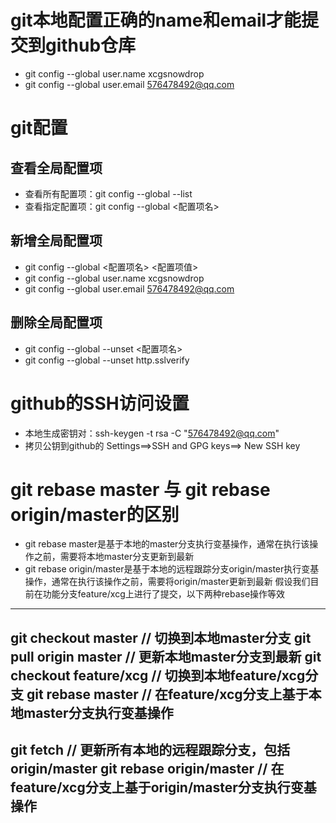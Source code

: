 # git本地配置正确的name和email才能提交到github仓库
- git config --global user.name xcgsnowdrop
- git config --global user.email 576478492@qq.com

# git配置

## 查看全局配置项
- 查看所有配置项：git config --global --list
- 查看指定配置项：git config --global <配置项名>

## 新增全局配置项
- git config --global <配置项名> <配置项值>
- git config --global user.name xcgsnowdrop
- git config --global user.email 576478492@qq.com

## 删除全局配置项
- git config --global --unset <配置项名>
- git config --global --unset http.sslverify

# github的SSH访问设置
- 本地生成密钥对：ssh-keygen -t rsa -C "576478492@qq.com"
- 拷贝公钥到github的 Settings==>SSH and GPG keys==> New SSH key

# git rebase master 与 git rebase origin/master的区别
- git rebase master是基于本地的master分支执行变基操作，通常在执行该操作之前，需要将本地master分支更新到最新
- git rebase origin/master是基于本地的远程跟踪分支origin/master执行变基操作，通常在执行该操作之前，需要将origin/master更新到最新
假设我们目前在功能分支feature/xcg上进行了提交，以下两种rebase操作等效
--------------------------
git checkout master // 切换到本地master分支
git pull origin master // 更新本地master分支到最新
git checkout feature/xcg // 切换到本地feature/xcg分支
git rebase master // 在feature/xcg分支上基于本地master分支执行变基操作
--------------------------
git fetch // 更新所有本地的远程跟踪分支，包括origin/master
git rebase origin/master // 在feature/xcg分支上基于origin/master分支执行变基操作
--------------------------